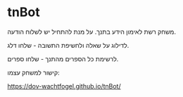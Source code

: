 # tnBot
משחק רשת לאימון הידע בתנך.
על מנת להתחיל יש לשלוח הודעה.

לדילוג על שאלה ולחשיפת התשובה - שלחו דלג.

לרשימת כל הספרים מהתנך - שלחו ספרים.

קישור למשחק עצמו:

https://dov-wachtfogel.github.io/tnBot/
